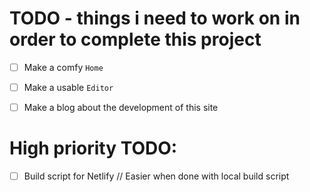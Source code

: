 # TODO - things i need to work on in order to complete this project

- [ ] Make a comfy `Home`

- [ ] Make a usable `Editor`

- [ ] Make a blog about the development of this site

# High priority TODO:

- [ ] Build script for Netlify // Easier when done with local build script
